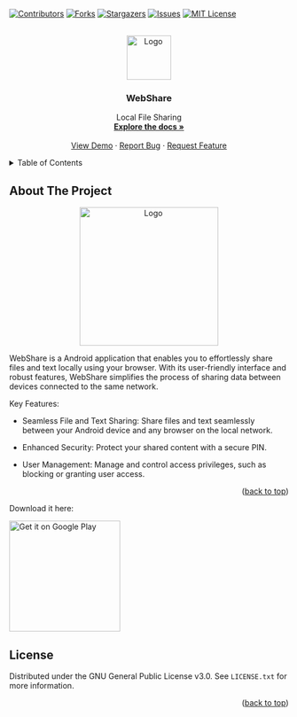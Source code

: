 <!-- Improved compatibility of back to top link: See: https://github.com/SatyaSnehith/WebShare/pull/73 -->
<a name="readme-top"></a>
<!--
*** Thanks for checking out the Best-README-Template. If you have a suggestion
*** that would make this better, please fork the repo and create a pull request
*** or simply open an issue with the tag "enhancement".
*** Don't forget to give the project a star!
*** Thanks again! Now go create something AMAZING! :D
-->



<!-- PROJECT SHIELDS -->
<!--
*** I'm using markdown "reference style" links for readability.
*** Reference links are enclosed in brackets [ ] instead of parentheses ( ).
*** See the bottom of this document for the declaration of the reference variables
*** for contributors-url, forks-url, etc. This is an optional, concise syntax you may use.
*** https://www.markdownguide.org/basic-syntax/#reference-style-links
-->
[![Contributors][contributors-shield]][contributors-url]
[![Forks][forks-shield]][forks-url]
[![Stargazers][stars-shield]][stars-url]
[![Issues][issues-shield]][issues-url]
[![MIT License][license-shield]][license-url]


<!-- PROJECT LOGO -->
<br />
<div align="center">
  <a href="https://github.com/SatyaSnehith/WebShare">
    <img src="https://raw.githubusercontent.com/SatyaSnehith/WebShare/master/images/bluew.svg" alt="Logo" width="80" height="80">
  </a>

  <h3 align="center">WebShare</h3>

  <p align="center">
    Local File Sharing
    <br />
    <a href="https://github.com/SatyaSnehith/WebShare"><strong>Explore the docs »</strong></a>
    <br />
    <br />
    <a href="https://github.com/SatyaSnehith/WebShare">View Demo</a>
    ·
    <a href="https://github.com/SatyaSnehith/WebShare/issues">Report Bug</a>
    ·
    <a href="https://github.com/SatyaSnehith/WebShare/issues">Request Feature</a>
  </p>
</div>



<!-- TABLE OF CONTENTS -->
<details>
  <summary>Table of Contents</summary>
  <ol>
    <li>
      <a href="#about-the-project">About The Project</a>
    </li>
    <li><a href="#license">License</a></li>
  </ol>
</details>



<!-- ABOUT THE PROJECT -->
## About The Project

<div align="center">
  <img src="https://raw.githubusercontent.com/SatyaSnehith/WebShare/master/images/Screenshot.png?raw=true" alt="Logo" width="250">
</div>

WebShare is a Android application that enables you to effortlessly share files and text locally using your browser. With its user-friendly interface and robust features, WebShare simplifies the process of sharing data between devices connected to the same network.

Key Features:

* Seamless File and Text Sharing: Share files and text seamlessly between your Android device and any browser on the local network.

* Enhanced Security: Protect your shared content with a secure PIN.

* User Management: Manage and control access privileges, such as blocking or granting user access.

<p align="right">(<a href="#readme-top">back to top</a>)</p>

Download it here:

<a href='https://play.google.com/store/apps/details?id=ss.nscube.webshare'><img width='200' alt='Get it on Google Play' src='https://play.google.com/intl/en_us/badges/static/images/badges/en_badge_web_generic.png'/></a>

<!-- LICENSE -->
## License

Distributed under the GNU General Public License v3.0. See `LICENSE.txt` for more information.

<p align="right">(<a href="#readme-top">back to top</a>)</p>

<!-- MARKDOWN LINKS & IMAGES -->
<!-- https://www.markdownguide.org/basic-syntax/#reference-style-links -->
[contributors-shield]: https://img.shields.io/github/contributors/SatyaSnehith/WebShare.svg?style=for-the-badge
[contributors-url]: https://github.com/SatyaSnehith/WebShare/graphs/contributors
[forks-shield]: https://img.shields.io/github/forks/SatyaSnehith/WebShare.svg?style=for-the-badge
[forks-url]: https://github.com/SatyaSnehith/WebShare/network/members
[stars-shield]: https://img.shields.io/github/stars/SatyaSnehith/WebShare.svg?style=for-the-badge
[stars-url]: https://github.com/SatyaSnehith/WebShare/stargazers
[issues-shield]: https://img.shields.io/github/issues/SatyaSnehith/WebShare.svg?style=for-the-badge
[issues-url]: https://github.com/SatyaSnehith/WebShare/issues
[license-shield]: https://img.shields.io/github/license/SatyaSnehith/WebShare.svg?style=for-the-badge
[license-url]: https://github.com/SatyaSnehith/WebShare/blob/master/LICENSE.txt
[product-screenshot]: https://raw.githubusercontent.com/SatyaSnehith/WebShare/master/images/Screenshot.svg
